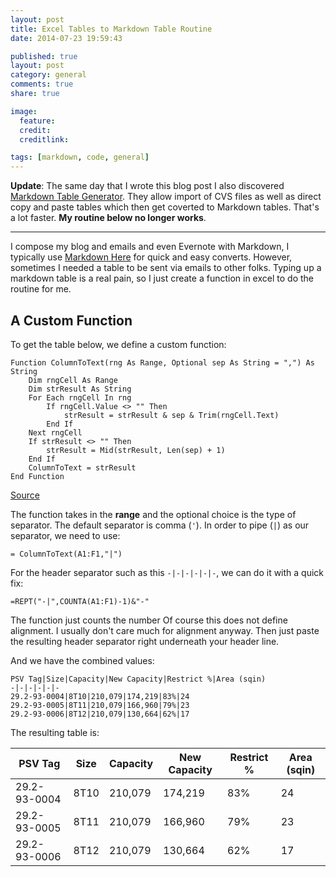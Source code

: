 ```yaml
---
layout: post
title: Excel Tables to Markdown Table Routine
date: 2014-07-23 19:59:43

published: true
layout: post
category: general
comments: true
share: true

image:
  feature: 
  credit: 
  creditlink: 

tags: [markdown, code, general]
---
```


**Update**: The same day that I wrote this blog post I also discovered [Markdown Table Generator](http://www.tablesgenerator.com/markdown_tables). They allow import of CVS files as well as direct copy and paste tables which then get coverted to Markdown tables. That's a lot faster. **My routine below no longer works**. 

--------

I compose my blog and emails and even Evernote with Markdown, I typically use [Markdown Here](http://markdown-here.com/) for quick and easy converts. However, sometimes I needed a table to be sent via emails to other folks. Typing up a markdown table is a real pain, so I just create a function in excel to do the routine for me. 



## A Custom Function

To get the table below, we define a custom function:

```
Function ColumnToText(rng As Range, Optional sep As String = ",") As String
    Dim rngCell As Range
    Dim strResult As String
    For Each rngCell In rng
        If rngCell.Value <> "" Then
            strResult = strResult & sep & Trim(rngCell.Text)
        End If
    Next rngCell
    If strResult <> "" Then
        strResult = Mid(strResult, Len(sep) + 1)
    End If
    ColumnToText = strResult
End Function
```

[Source][1]

The function takes in the **range** and the optional choice is the type of separator. The default separator is comma (`'`). In order to pipe (`|`) as our separator, we need to use:

```
= ColumnToText(A1:F1,"|")
```

For the header separator such as this `-|-|-|-|-|-`, we can do it with a quick fix:

```
=REPT("-|",COUNTA(A1:F1)-1)&"-"
```

The function just counts the number Of course this does not define alignment. I usually don't care much for alignment anyway. Then just paste the resulting header separator right underneath your header line. 

And we have the combined values:

```
PSV Tag|Size|Capacity|New Capacity|Restrict %|Area (sqin)
-|-|-|-|-|-
29.2-93-0004|8T10|210,079|174,219|83%|24
29.2-93-0005|8T11|210,079|166,960|79%|23
29.2-93-0006|8T12|210,079|130,664|62%|17
```

The resulting table is: 

PSV Tag|Size|Capacity|New Capacity|Restrict %|Area (sqin)
-|-|-|-|-|-
29.2-93-0004|8T10|210,079|174,219|83%|24
29.2-93-0005|8T11|210,079|166,960|79%|23
29.2-93-0006|8T12|210,079|130,664|62%|17



[1]: http://answers.microsoft.com/en-us/office/forum/office_2013_release-excel/concatenate-cell-range-separate-with-comma-except/e69a044a-e279-4ee1-be0c-ea4a2300d33c
